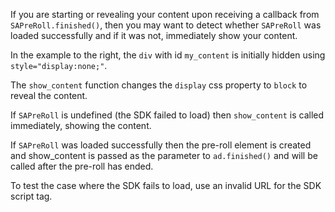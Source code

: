 If you are starting or revealing your content upon receiving a callback from ```SAPreRoll.finished()```, then you may want to detect whether ```SAPreRoll``` was loaded successfully and if it was not, immediately show your content.

In the example to the right, the ```div``` with id ```my_content``` is initially hidden using ```style="display:none;"```.

The ```show_content``` function changes the ```display``` css property to ```block``` to reveal the content.

If ```SAPreRoll``` is undefined (the SDK failed to load) then ```show_content``` is called immediately, showing the content.

If ```SAPreRoll``` was loaded successfully then the pre-roll element is created and show_content is passed as the parameter to ```ad.finished()``` and will be called after the pre-roll has ended.

To test the case where the SDK fails to load, use an invalid URL for the SDK script tag.